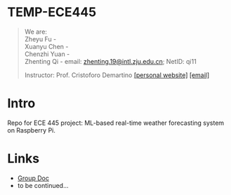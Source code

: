 # TEMP-ECE445

> We are: \
> Zheyu Fu - \
> Xuanyu Chen - \
> Chenzhi Yuan - \
> Zhenting Qi - email: zhenting.19@intl.zju.edu.cn; NetID: qi11 
>
> Instructor: Prof. Cristoforo Demartino [[personal website]](https://cee.illinois.edu/directory/profile/demartin) [[email]](demartin@illinois.edu)


# Intro
Repo for ECE 445 project: ML-based real-time weather forecasting system on Raspberry Pi.

# Links
* [Group Doc](https://docs.qq.com/doc/DWnpJWGx1enRPWFVs)
* to be continued...